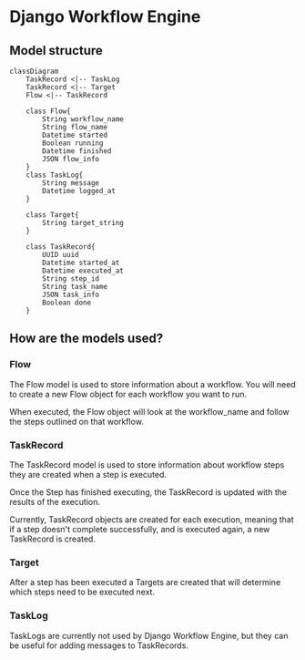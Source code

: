 # Django Workflow Engine

## Model structure

```mermaid
classDiagram
    TaskRecord <|-- TaskLog
    TaskRecord <|-- Target
    Flow <|-- TaskRecord

    class Flow{
        String workflow_name
        String flow_name
        Datetime started
        Boolean running
        Datetime finished
        JSON flow_info
    }
    class TaskLog{
        String message
        Datetime logged_at
    }

    class Target{
        String target_string
    }

    class TaskRecord{
        UUID uuid
        Datetime started_at
        Datetime executed_at
        String step_id
        String task_name
        JSON task_info
        Boolean done
    }
```

## How are the models used?

### Flow

The Flow model is used to store information about a workflow. You will need to create a new Flow object for each workflow you want to run.

When executed, the Flow object will look at the workflow_name and follow the steps outlined on that workflow.

### TaskRecord

The TaskRecord model is used to store information about workflow steps they are created when a step is executed.

Once the Step has finished executing, the TaskRecord is updated with the results of the execution.

Currently, TaskRecord objects are created for each execution, meaning that if a step doesn't complete successfully, and is executed again, a new TaskRecord is created.

### Target

After a step has been executed a Targets are created that will determine which steps need to be executed next.

### TaskLog

TaskLogs are currently not used by Django Workflow Engine, but they can be useful for adding messages to TaskRecords.
